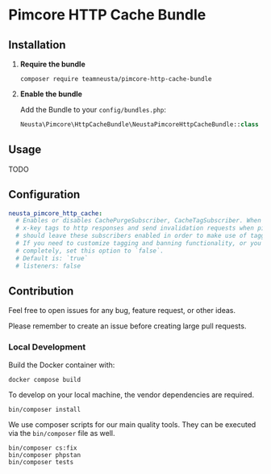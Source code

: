 # Pimcore HTTP Cache Bundle

## Installation

1.  **Require the bundle**

    ```shell
    composer require teamneusta/pimcore-http-cache-bundle
    ```

2.  **Enable the bundle**

    Add the Bundle to your `config/bundles.php`:

    ```php
    Neusta\Pimcore\HttpCacheBundle\NeustaPimcoreHttpCacheBundle::class => ['all' => true],
    ```

## Usage

TODO

## Configuration

```yaml
neusta_pimcore_http_cache:
  # Enables or disables CachePurgeSubscriber, CacheTagSubscriber. When enabled these listeners will add
  # x-key tags to http responses and send invalidation requests when pimcore objects change. You normally
  # should leave these subscribers enabled in order to make use of tagging and banning of pimcore objects.
  # If you need to customize tagging and banning functionality, or you want to opt out of tagging and banning
  # completely, set this option to `false`.
  # Default is: `true`
  # listeners: false
```

## Contribution

Feel free to open issues for any bug, feature request, or other ideas.

Please remember to create an issue before creating large pull requests.

### Local Development

Build the Docker container with:

```shell
docker compose build
```

To develop on your local machine, the vendor dependencies are required.

```shell
bin/composer install
```

We use composer scripts for our main quality tools. They can be executed via the `bin/composer` file as well.

```shell
bin/composer cs:fix
bin/composer phpstan
bin/composer tests
```
